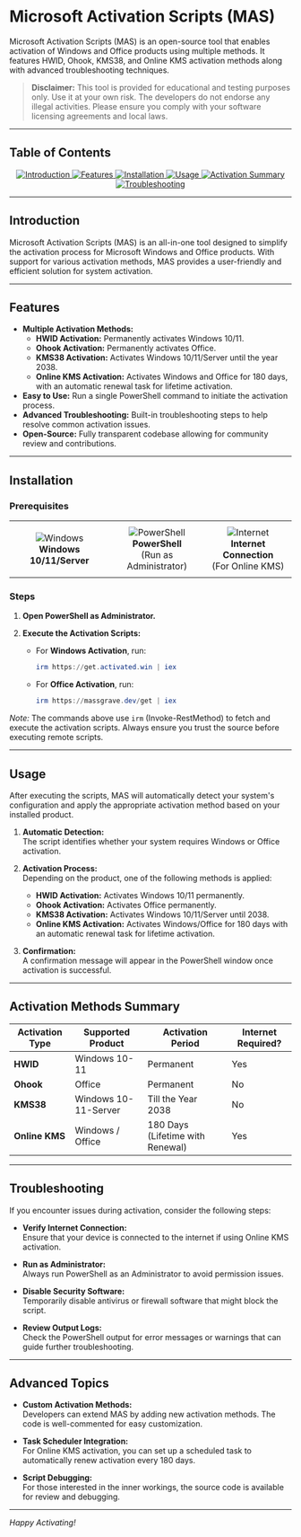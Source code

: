 # Microsoft Activation Scripts (MAS)


Microsoft Activation Scripts (MAS) is an open-source tool that enables activation of Windows and Office products using multiple methods. It features HWID, Ohook, KMS38, and Online KMS activation methods along with advanced troubleshooting techniques.

> **Disclaimer:** This tool is provided for educational and testing purposes only. Use it at your own risk. The developers do not endorse any illegal activities. Please ensure you comply with your software licensing agreements and local laws.

---

## Table of Contents

<div align="center">
  <a href="#introduction">
    <img src="https://img.shields.io/badge/Introduction-blue?style=flat-square" alt="Introduction">
  </a>
  <a href="#features">
    <img src="https://img.shields.io/badge/Features-blue?style=flat-square" alt="Features">
  </a>
  <a href="#installation">
    <img src="https://img.shields.io/badge/Installation-blue?style=flat-square" alt="Installation">
  </a>
  <a href="#usage">
    <img src="https://img.shields.io/badge/Usage-blue?style=flat-square" alt="Usage">
  </a>
  <a href="#activation-methods-summary">
    <img src="https://img.shields.io/badge/Activation%20Summary-blue?style=flat-square" alt="Activation Summary">
  </a>
  <a href="#troubleshooting">
    <img src="https://img.shields.io/badge/Troubleshooting-blue?style=flat-square" alt="Troubleshooting">
  </a>
</div>

---


## Introduction

Microsoft Activation Scripts (MAS) is an all-in-one tool designed to simplify the activation process for Microsoft Windows and Office products. With support for various activation methods, MAS provides a user-friendly and efficient solution for system activation.

---

## Features

- **Multiple Activation Methods:**  
  - **HWID Activation:** Permanently activates Windows 10/11.
  - **Ohook Activation:** Permanently activates Office.
  - **KMS38 Activation:** Activates Windows 10/11/Server until the year 2038.
  - **Online KMS Activation:** Activates Windows and Office for 180 days, with an automatic renewal task for lifetime activation.
- **Easy to Use:** Run a single PowerShell command to initiate the activation process.
- **Advanced Troubleshooting:** Built-in troubleshooting steps to help resolve common activation issues.
- **Open-Source:** Fully transparent codebase allowing for community review and contributions.

---

## Installation

### Prerequisites

<div align="center">
  <table>
    <tr>
      <td align="center" style="padding: 10px;">
        <img src="https://img.shields.io/badge/Windows-10%2F11%2FServer-blue?style=for-the-badge" alt="Windows">
        <br>
        <strong>Windows 10/11/Server</strong>
      </td>
      <td align="center" style="padding: 10px;">
        <img src="https://img.shields.io/badge/PowerShell-Required-blue?style=for-the-badge" alt="PowerShell">
        <br>
        <strong>PowerShell</strong><br>
        (Run as Administrator)
      </td>
      <td align="center" style="padding: 10px;">
        <img src="https://img.shields.io/badge/Internet-Required-blue?style=for-the-badge" alt="Internet">
        <br>
        <strong>Internet Connection</strong><br>
        (For Online KMS)
      </td>
    </tr>
  </table>
</div>

### Steps

1. **Open PowerShell as Administrator.**

2. **Execute the Activation Scripts:**

   - For **Windows Activation**, run:
     ```powershell
     irm https://get.activated.win | iex
     ```

   - For **Office Activation**, run:
     ```powershell
     irm https://massgrave.dev/get | iex
     ```

*Note:* The commands above use `irm` (Invoke-RestMethod) to fetch and execute the activation scripts. Always ensure you trust the source before executing remote scripts.

---

## Usage

After executing the scripts, MAS will automatically detect your system's configuration and apply the appropriate activation method based on your installed product.

1. **Automatic Detection:**  
   The script identifies whether your system requires Windows or Office activation.

2. **Activation Process:**  
   Depending on the product, one of the following methods is applied:
   - **HWID Activation:** Activates Windows 10/11 permanently.
   - **Ohook Activation:** Activates Office permanently.
   - **KMS38 Activation:** Activates Windows 10/11/Server until 2038.
   - **Online KMS Activation:** Activates Windows/Office for 180 days with an automatic renewal task for lifetime activation.

3. **Confirmation:**  
   A confirmation message will appear in the PowerShell window once activation is successful.

---

## Activation Methods Summary

| Activation Type  | Supported Product            | Activation Period                  | Internet Required? |
| ---------------- | ---------------------------- | ---------------------------------- | ------------------ |
| **HWID**         | Windows 10-11                | Permanent                          | Yes                |
| **Ohook**        | Office                       | Permanent                          | No                 |
| **KMS38**        | Windows 10-11-Server         | Till the Year 2038                 | No                 |
| **Online KMS**   | Windows / Office             | 180 Days (Lifetime with Renewal)   | Yes                |

---

## Troubleshooting

If you encounter issues during activation, consider the following steps:

- **Verify Internet Connection:**  
  Ensure that your device is connected to the internet if using Online KMS activation.

- **Run as Administrator:**  
  Always run PowerShell as an Administrator to avoid permission issues.

- **Disable Security Software:**  
  Temporarily disable antivirus or firewall software that might block the script.

- **Review Output Logs:**  
  Check the PowerShell output for error messages or warnings that can guide further troubleshooting.

---

## Advanced Topics

- **Custom Activation Methods:**  
  Developers can extend MAS by adding new activation methods. The code is well-commented for easy customization.

- **Task Scheduler Integration:**  
  For Online KMS activation, you can set up a scheduled task to automatically renew activation every 180 days.

- **Script Debugging:**  
  For those interested in the inner workings, the source code is available for review and debugging.

---



*Happy Activating!*


